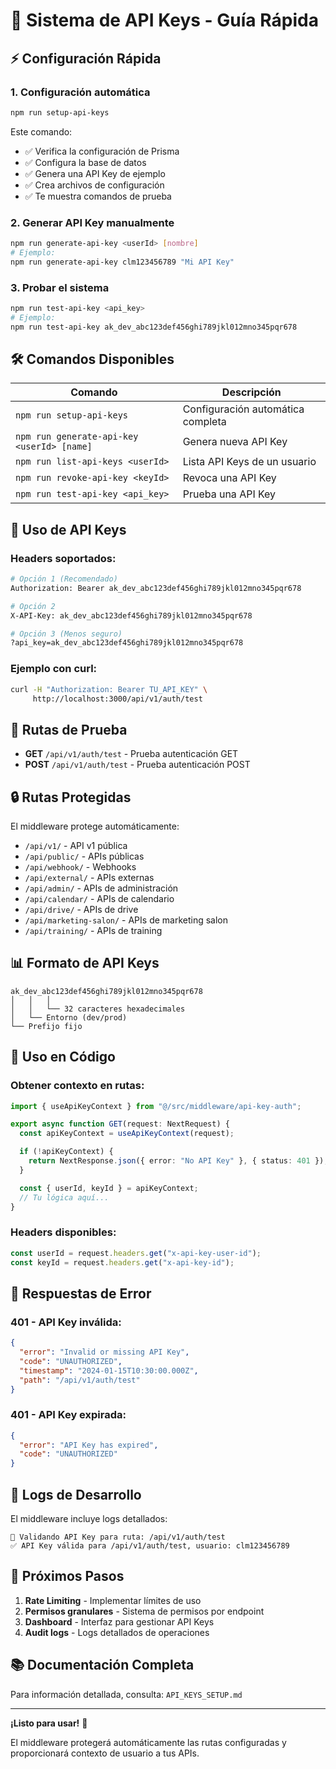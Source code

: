 # 🔐 Sistema de API Keys - Guía Rápida

## ⚡ Configuración Rápida

### 1. Configuración automática

```bash
npm run setup-api-keys
```

Este comando:

- ✅ Verifica la configuración de Prisma
- ✅ Configura la base de datos
- ✅ Genera una API Key de ejemplo
- ✅ Crea archivos de configuración
- ✅ Te muestra comandos de prueba

### 2. Generar API Key manualmente

```bash
npm run generate-api-key <userId> [nombre]
# Ejemplo:
npm run generate-api-key clm123456789 "Mi API Key"
```

### 3. Probar el sistema

```bash
npm run test-api-key <api_key>
# Ejemplo:
npm run test-api-key ak_dev_abc123def456ghi789jkl012mno345pqr678
```

## 🛠️ Comandos Disponibles

| Comando                                    | Descripción                       |
| ------------------------------------------ | --------------------------------- |
| `npm run setup-api-keys`                   | Configuración automática completa |
| `npm run generate-api-key <userId> [name]` | Genera nueva API Key              |
| `npm run list-api-keys <userId>`           | Lista API Keys de un usuario      |
| `npm run revoke-api-key <keyId>`           | Revoca una API Key                |
| `npm run test-api-key <api_key>`           | Prueba una API Key                |

## 📡 Uso de API Keys

### Headers soportados:

```bash
# Opción 1 (Recomendado)
Authorization: Bearer ak_dev_abc123def456ghi789jkl012mno345pqr678

# Opción 2
X-API-Key: ak_dev_abc123def456ghi789jkl012mno345pqr678

# Opción 3 (Menos seguro)
?api_key=ak_dev_abc123def456ghi789jkl012mno345pqr678
```

### Ejemplo con curl:

```bash
curl -H "Authorization: Bearer TU_API_KEY" \
     http://localhost:3000/api/v1/auth/test
```

## 🧪 Rutas de Prueba

- **GET** `/api/v1/auth/test` - Prueba autenticación GET
- **POST** `/api/v1/auth/test` - Prueba autenticación POST

## 🔒 Rutas Protegidas

El middleware protege automáticamente:

- `/api/v1/` - API v1 pública
- `/api/public/` - APIs públicas
- `/api/webhook/` - Webhooks
- `/api/external/` - APIs externas
- `/api/admin/` - APIs de administración
- `/api/calendar/` - APIs de calendario
- `/api/drive/` - APIs de drive
- `/api/marketing-salon/` - APIs de marketing salon
- `/api/training/` - APIs de training

## 📊 Formato de API Keys

```
ak_dev_abc123def456ghi789jkl012mno345pqr678
│   │   │
│   │   └── 32 caracteres hexadecimales
│   └── Entorno (dev/prod)
└── Prefijo fijo
```

## 🔧 Uso en Código

### Obtener contexto en rutas:

```typescript
import { useApiKeyContext } from "@/src/middleware/api-key-auth";

export async function GET(request: NextRequest) {
  const apiKeyContext = useApiKeyContext(request);

  if (!apiKeyContext) {
    return NextResponse.json({ error: "No API Key" }, { status: 401 });
  }

  const { userId, keyId } = apiKeyContext;
  // Tu lógica aquí...
}
```

### Headers disponibles:

```typescript
const userId = request.headers.get("x-api-key-user-id");
const keyId = request.headers.get("x-api-key-id");
```

## 🚨 Respuestas de Error

### 401 - API Key inválida:

```json
{
  "error": "Invalid or missing API Key",
  "code": "UNAUTHORIZED",
  "timestamp": "2024-01-15T10:30:00.000Z",
  "path": "/api/v1/auth/test"
}
```

### 401 - API Key expirada:

```json
{
  "error": "API Key has expired",
  "code": "UNAUTHORIZED"
}
```

## 📝 Logs de Desarrollo

El middleware incluye logs detallados:

```
🔐 Validando API Key para ruta: /api/v1/auth/test
✅ API Key válida para /api/v1/auth/test, usuario: clm123456789
```

## 🎯 Próximos Pasos

1. **Rate Limiting** - Implementar límites de uso
2. **Permisos granulares** - Sistema de permisos por endpoint
3. **Dashboard** - Interfaz para gestionar API Keys
4. **Audit logs** - Logs detallados de operaciones

## 📚 Documentación Completa

Para información detallada, consulta: `API_KEYS_SETUP.md`

---

**¡Listo para usar!** 🚀

El middleware protegerá automáticamente las rutas configuradas y proporcionará contexto de usuario a tus APIs.
